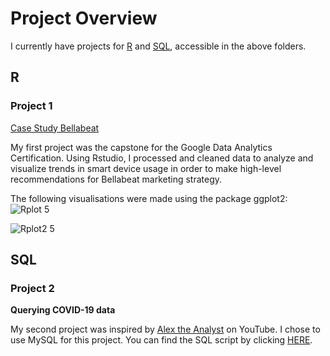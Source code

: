 # Project Overview

I currently have projects for [R](https://github.com/JesseHilario/JesseHilario.github.io/tree/main/R) and [SQL](https://github.com/JesseHilario/JesseHilario.github.io/tree/main/SQL), accessible in the above folders.

## R

### Project 1
[Case Study Bellabeat](https://www.kaggle.com/code/jessehilario/case-study-bellabeat)

My first project was the capstone for the Google Data Analytics Certification. Using Rstudio, I processed and cleaned data to analyze and visualize trends in smart device usage in order to make high-level recommendations for Bellabeat marketing strategy.

The following visualisations were made using the package ggplot2:
![Rplot 5](https://user-images.githubusercontent.com/106210905/183310908-0fee648f-4053-4a23-832d-845b4003d6c2.png)

![Rplot2 5](https://user-images.githubusercontent.com/106210905/183310910-adc5ecab-b76a-4968-8e51-f916824335be.png)


## SQL

### Project 2
**Querying COVID-19 data**

My second project was inspired by [Alex the Analyst](https://www.youtube.com/watch?v=qfyynHBFOsM&t=285s) on YouTube. I chose to use MySQL for this project.  You can find the SQL script by clicking [HERE](https://github.com/JesseHilario/JesseHilario.github.io/tree/main/SQL/2022_covid_project).
